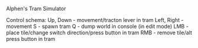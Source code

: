 Alphen's Tram Simulator

Control schema:
Up, Down - movement/tracton lever in tram
Left, Right - movement
S - spawn tram
Q - dump world in console (in edit mode)
LMB - place tile/change switch direction/press button in tram
RMB - remove tile/alt press button in tram